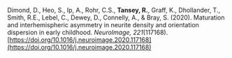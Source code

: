 Dimond, D., Heo, S., Ip, A., Rohr, C.S., **Tansey, R.**, Graff, K., Dhollander, T., Smith, R.E., Lebel, C., Dewey, D., Connelly, A., & Bray, S. (2020). Maturation and interhemispheric asymmetry in neurite density and orientation dispersion in early childhood. _NeuroImage, 221_(117168). [https://doi.org/10.1016/j.neuroimage.2020.117168](https://doi.org/10.1016/j.neuroimage.2020.117168) 
